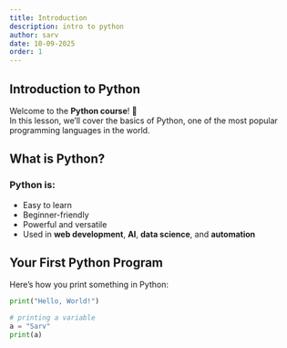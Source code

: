 ```yaml
---
title: Introduction
description: intro to python
author: sarv
date: 10-09-2025
order: 1
---
```


## Introduction to Python

Welcome to the **Python course**! 🚀  
In this lesson, we’ll cover the basics of Python, one of the most popular programming languages in the world.

## What is Python?

### Python is:

- Easy to learn
- Beginner-friendly
- Powerful and versatile
- Used in **web development**, **AI**, **data science**, and **automation**

## Your First Python Program

Here’s how you print something in Python:

```python
print("Hello, World!")

# printing a variable
a = "Sarv"
print(a)
```
